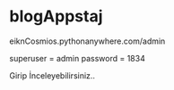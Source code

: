 # blogAppstaj
eiknCosmios.pythonanywhere.com/admin


superuser = admin
password = 1834 



Girip İnceleyebilirsiniz..
